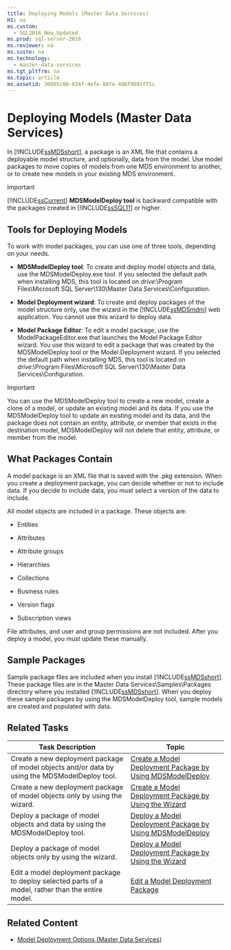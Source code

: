 ```yaml
---
title: Deploying Models (Master Data Services)
H1: na
ms.custom: 
  - SQL2016_New_Updated
ms.prod: sql-server-2016
ms.reviewer: na
ms.suite: na
ms.technology: 
  - master-data-services
ms.tgt_pltfrm: na
ms.topic: article
ms.assetid: 30085c08-034f-4efe-80fe-408f9091ff5c
---
```

# Deploying Models (Master Data Services)
  In [!INCLUDE[ssMDSshort](../../Topics/TopicNameContainA/includes/ssMDSshort_md.md)], a package is an XML file that contains a deployable model structure, and optionally, data from the model. Use model packages to move copies of models from one MDS environment to another, or to create new models in your existing MDS environment.  
  
> [!IMPORTANT]  
>  [!INCLUDE[ssCurrent](../../Topics/TopicNameContainA/includes/ssCurrent_md.md)] **MDSModelDeploy tool** is backward compatible with the packages created in [!INCLUDE[ssSQL11](../../Topics/TopicNameContainA/includes/ssSQL11_md.md)] or higher.  
  
## Tools for Deploying Models  
 To work with model packages, you can use one of three tools, depending on your needs.  
  
-   **MDSModelDeploy tool**: To create and deploy model objects and data, use the MDSModelDeploy.exe tool. If you selected the default path when installing MDS, this tool is located on *drive*:\Program Files\Microsoft SQL Server\130\Master Data Services\Configuration.  
  
-   **Model Deployment wizard**: To create and deploy packages of the model structure only, use the wizard in the [!INCLUDE[ssMDSmdm](../../Topics/TopicNameContainA/includes/ssMDSmdm_md.md)] web application. You cannot use this wizard to deploy data.  
  
-   **Model Package Editor**: To edit a model package, use the ModelPackageEditor.exe that launches the Model Package Editor wizard. You use this wizard to edit a package that was created by the MDSModelDeploy tool or the Model Deployment wizard. If you selected the default path when installing MDS, this tool is located on *drive*:\Program Files\Microsoft SQL Server\130\Master Data Services\Configuration.  
  
> [!IMPORTANT]  
>  You can use the MDSModelDeploy tool  to create a new model, create a clone of a model, or update an existing model and its data. If you use the MDSModelDeploy tool to update an existing model and its data, and the package does not contain an entity, attribute, or member that exists in the destination model, MDSModelDeploy will not delete that entity, attribute, or member from the model.  
  
## What Packages Contain  
 A model package is an XML file that is saved with the .pkg extension. When you create a deployment package, you can decide whether or not to include data. If you decide to include data, you must select a version of the data to include.  
  
 All model objects are included in a package. These objects are:  
  
-   Entities  
  
-   Attributes  
  
-   Attribute groups  
  
-   Hierarchies  
  
-   Collections  
  
-   Business rules  
  
-   Version flags  
  
-   Subscription views  
  
 File attributes, and user and group permissions are not included. After you deploy a model, you must update these manually.  
  
## Sample Packages  
 Sample package files are included when you install [!INCLUDE[ssMDSshort](../../Topics/TopicNameContainA/includes/ssMDSshort_md.md)]. These package files are in the Master Data Services\Samples\Packages directory where you installed [!INCLUDE[ssMDSshort](../../Topics/TopicNameContainA/includes/ssMDSshort_md.md)]. When you deploy these sample packages by using the MDSModelDeploy tool, sample models are created and populated with data.  
  
## Related Tasks  
  
|Task Description|Topic|  
|----------------------|-----------|  
|Create a new deployment package of model objects and/or data by using the MDSModelDeploy tool.|[Create a Model Deployment Package by Using MDSModelDeploy](../../Topics/TopicNameContainA/Create-a-Model-Deployment-Package-by-Using-MDSModelDeploy.md)|  
|Create a new deployment package of model objects only by using the wizard.|[Create a Model Deployment Package by Using the Wizard](../../Topics/TopicNameContainA/Create-a-Model-Deployment-Package-by-Using-the-Wizard.md)|  
|Deploy a package of model objects and data by using the MDSModelDeploy tool.|[Deploy a Model Deployment Package by Using MDSModelDeploy](../../Topics/TopicNameContainA/Deploy-a-Model-Deployment-Package-by-Using-MDSModelDeploy.md)|  
|Deploy a package of model objects only by using the wizard.|[Deploy a Model Deployment Package by Using the Wizard](../../Topics/TopicNameContainA/Deploy-a-Model-Deployment-Package-by-Using-the-Wizard.md)|  
|Edit a model deployment package to deploy selected parts of a model, rather than the entire model.|[Edit a Model Deployment Package](../../Topics/TopicNameContainA/Edit-a-Model-Deployment-Package.md)|  
  
## Related Content  
  
-   [Model Deployment Options &#40;Master Data Services&#41;](../../Topics/TopicNameNotContainA/Model-Deployment-Options--Master-Data-Services-.md)  
  
  